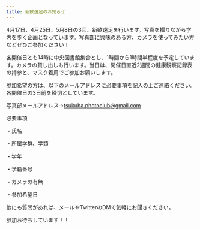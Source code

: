```yaml
---
title: 新歓遠足のお知らせ
---
```

4月17日、4月25日、5月8日の3回、新歓遠足を行います。写真を撮りながら学内を歩く企画となっています。写真部に興味のある方、カメラを使ってみたい方などぜひご参加ください！

各開催日とも14時に中央図書館集合とし、1時間から1時間半程度を予定しています。カメラの貸し出しも行います。当日は、開催日直近2週間の健康観察記録表の持参と、マスク着用でご参加お願いします。

参加希望の方は、以下のメールアドレスに必要事項を記入の上ご連絡ください。各開催日の3日前を締切としています。

写真部メールアドレス→tsukuba.photoclub@gmail.com

必要事項

・氏名

・所属学群、学類

・学年

・学籍番号

・カメラの有無

・参加希望日



他にも質問があれば、メールやTwitterのDMで気軽にお聞きください。

参加お待ちしています！！